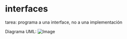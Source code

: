 # interfaces
tarea: programa a una interface, no a una implementación

Diagrama UML:
![Image](https://github.com/user-attachments/assets/cc5ef9c6-806b-40eb-8732-bb5a12e9fb04)
